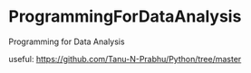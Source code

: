 # ProgrammingForDataAnalysis
Programming for Data Analysis

useful: https://github.com/Tanu-N-Prabhu/Python/tree/master